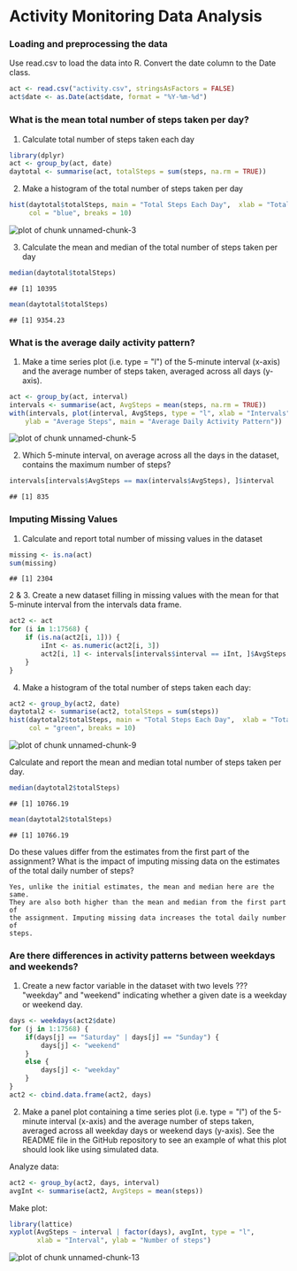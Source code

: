Activity Monitoring Data Analysis
======================================

### Loading and preprocessing the data

Use read.csv to load the data into R. Convert the date column to the Date class.


```r
act <- read.csv("activity.csv", stringsAsFactors = FALSE)
act$date <- as.Date(act$date, format = "%Y-%m-%d")
```

### What is the mean total number of steps taken per day?

1. Calculate total number of steps taken each day


```r
library(dplyr)
act <- group_by(act, date)
daytotal <- summarise(act, totalSteps = sum(steps, na.rm = TRUE))
```

2. Make a histogram of the total number of steps taken per day


```r
hist(daytotal$totalSteps, main = "Total Steps Each Day",  xlab = "Total Steps",
     col = "blue", breaks = 10)
```

![plot of chunk unnamed-chunk-3](figure/unnamed-chunk-3-1.png)

3. Calculate the mean and median of the total number of steps taken per day


```r
median(daytotal$totalSteps)
```

```
## [1] 10395
```

```r
mean(daytotal$totalSteps)
```

```
## [1] 9354.23
```

### What is the average daily activity pattern?

1. Make a time series plot (i.e. type = "l") of the 5-minute interval (x-axis) 
and the average number of steps taken, averaged across all days (y-axis).


```r
act <- group_by(act, interval)
intervals <- summarise(act, AvgSteps = mean(steps, na.rm = TRUE))
with(intervals, plot(interval, AvgSteps, type = "l", xlab = "Intervals", 
    ylab = "Average Steps", main = "Average Daily Activity Pattern"))
```

![plot of chunk unnamed-chunk-5](figure/unnamed-chunk-5-1.png)

2. Which 5-minute interval, on average across all the days in the dataset, 
contains the maximum number of steps?


```r
intervals[intervals$AvgSteps == max(intervals$AvgSteps), ]$interval
```

```
## [1] 835
```

### Imputing Missing Values

1. Calculate and report total number of missing values in the dataset


```r
missing <- is.na(act)
sum(missing)
```

```
## [1] 2304
```

2 & 3. Create a new dataset filling in missing values with the mean for that 
5-minute interval from the intervals data frame.


```r
act2 <- act
for (i in 1:17568) {
    if (is.na(act2[i, 1])) {
        iInt <- as.numeric(act2[i, 3])
        act2[i, 1] <- intervals[intervals$interval == iInt, ]$AvgSteps
    }
}
```

4. Make a histogram of the total number of steps taken each day:


```r
act2 <- group_by(act2, date)
daytotal2 <- summarise(act2, totalSteps = sum(steps))
hist(daytotal2$totalSteps, main = "Total Steps Each Day",  xlab = "Total Steps",
     col = "green", breaks = 10)
```

![plot of chunk unnamed-chunk-9](figure/unnamed-chunk-9-1.png)

Calculate and report the mean and median total number of steps taken per day.


```r
median(daytotal2$totalSteps)
```

```
## [1] 10766.19
```

```r
mean(daytotal2$totalSteps)
```

```
## [1] 10766.19
```

Do these values differ from the estimates from the first part of the assignment?
What is the impact of imputing missing data on the estimates of the total 
daily number of steps?

    Yes, unlike the initial estimates, the mean and median here are the same.
    They are also both higher than the mean and median from the first part of
    the assignment. Imputing missing data increases the total daily number of
    steps.


### Are there differences in activity patterns between weekdays and weekends?

1. Create a new factor variable in the dataset with two levels ??? "weekday"
and "weekend" indicating whether a given date is a weekday or weekend day.


```r
days <- weekdays(act2$date)
for (j in 1:17568) {
    if(days[j] == "Saturday" | days[j] == "Sunday") {
        days[j] <- "weekend"
    }
    else {
        days[j] <- "weekday"
    }
}
act2 <- cbind.data.frame(act2, days)
```

2. Make a panel plot containing a time series plot (i.e. type = "l") of the 
5-minute interval (x-axis) and the average number of steps taken, averaged 
across all weekday days or weekend days (y-axis). See the README file in the 
GitHub repository to see an example of what this plot should look like using 
simulated data.

Analyze data:

```r
act2 <- group_by(act2, days, interval)
avgInt <- summarise(act2, AvgSteps = mean(steps))
```
Make plot:

```r
library(lattice)
xyplot(AvgSteps ~ interval | factor(days), avgInt, type = "l", 
       xlab = "Interval", ylab = "Number of steps")
```

![plot of chunk unnamed-chunk-13](figure/unnamed-chunk-13-1.png)
